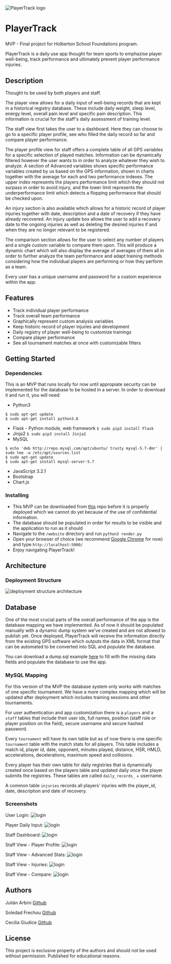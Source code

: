 ![PlayerTrack logo](https://github.com/sfrechou/PlayerTrack/blob/main/dist/README_src/logo.png?raw=true)
# PlayerTrack
### *<Ultimate Track for ultimate results/>*

MVP - Final project for Holberton School Foundations program. 

PlayerTrack is a daily use app thought for team sports to emphazise player well-being, track performance and ultimately prevent player performance injuries.

## Description

Thought to be used by both players and staff.

The player view allows for a daily input of well-being records that are kept in a historical registry database. These include daily weight, sleep level, energy level, overall pain level and specific pain description. This information is crucial for the staff's daily assessment of training level.

The staff view first takes the user to a dashboard. Here they can choose to go to a specific player profile, see who filled the daily record so far and compare player performance. 

The player profile view for staff offers a complete table of all GPS variables for a specific selection of played matches. Information can be dynamically filtered however the user wants to in order to analyze whatever they wish to analyze. A section of Advanced variables shows specific performance variables created by us based on the GPS information, shown in charts together with the average for each and two performance indexes. The upper index represents the players performance limit which they should not surpass in order to avoid injury, and the lower limit represents the underperformance limit which detects a flopping performance that should be checked upon. 

An injury section is also available which allows for a historic record of player injuries together with date, description and a date of recovery if they have already recovered. An injury update box allows the user to add a recovery date to the ongoing injuries as well as deleting the desired injuries if and when they are no longer relevant to be registered. 

The comparison section allows for the user to select any number of players and a single custom variable to compare them upon. This will produce a dynamic chart which will also display the average of averages of them all in order to further analyze the team performance and adapt training methods considering how the individual players are performing or how they perform as a team.

Every user has a unique username and password for a custom experience within the app. 

## Features
* Track individual player performance
* Track overall team performance
* Graphically represent custom analysis variables
* Keep historic record of player injuries and development
* Daily registry of player well-being to customize trainings
* Compare player performance
* See all tournament matches at once with customizable filters

## Getting Started

### Dependencies

This is an MVP that runs locally for now until appropiate security can be implemented for the database to be hosted in a server. 
In order to download it and run it, you will need:
* Python3
```
$ sudo apt-get update
$ sudo apt-get install python3.6
```
* Flask - Python module, web framework
`$ sudo pip3 install Flask`
* Jinja2
`$ sudo pip3 install Jinja2`
* MySQL
```
$ echo 'deb http://repo.mysql.com/apt/ubuntu/ trusty mysql-5.7-dmr' | sudo tee -a /etc/apt/sources.list
$ sudo apt-get update
$ sudo apt-get install mysql-server-5.7
```
* JavaScript 3.2.1
* Bootstrap
* Chart.js

### Installing

* This MVP can be downloaded from [this](https://github.com/sfrechou/PlayerTrack.git) repo before it is properly deployed which we cannot do yet because of the use of confidential information.
* The database should be populated in order for results to be visible and the application to run as it should
* Navigate to the `/website` directory and run `python3 render.py`
* Open your browser of choice (we recommend [Google Chrome](https://www.google.com/intl/es-419/chrome/) for now) and type `http://localhost:5000/`
* Enjoy navigating PlayerTrack!

## Architecture

### Deployment Structure

![deployment structure architecture](https://github.com/sfrechou/PlayerTrack/blob/main/dist/README_src/architecture.png?raw=true)

## Database

One of the most crucial parts of the overall performance of the app is the database mapping we have implemented. As of now it should be populated manually with a dynamic dump system we've created and are not allowed to publish yet.
Once deployed, PlayerTrack will receive the information directly from the existing GPS software which outputs the data in XML format that can be automated to be converted into SQL and populate the database. 

You can download a dump.sql example [here](https://github.com/sfrechou/PlayerTrack/blob/main/dist/example-dump.sql) to fill with the missing data fields and populate the database to use the app.

### MySQL Mapping

For this version of the MVP the database system only works with matches of one specific tournament. We have a more complex mapping which will be updated after deployment which includes training sessions and other tournaments. 

For user authentication and app customization there is a `players` and a `staff` tables that include their user ids, full names, position (staff role or player position on the field), secure username and secure hashed password.

Every `tournament` will have its own table but as of now there is one specific `tournament` table with the match stats for all players. This table includes a match id, player id, date, opponent, minutes played, distance, HSR, HMLD, accelerations, decelerations, maximum speed and collisions.

Every player has their own table for daily registries that is dynamically created once based on the players table and updated daily once the player submits the registries. These tables are called `daily_records_` + username.

A common table `injuries` records all players' injuries with the player_id, date, description and date of recovery.


### Screenshots

User Login:
![login](https://github.com/sfrechou/PlayerTrack/blob/main/dist/README_src/screen_login.png?raw=true)

Player Daily Input:
![login](https://github.com/sfrechou/PlayerTrack/blob/main/dist/README_src/screen_player_view.png?raw=true)

Staff Dashboard:
![login](https://github.com/sfrechou/PlayerTrack/blob/main/dist/README_src/screen_dash.png?raw=true)

Staff View - Player Profile:
![login](https://github.com/sfrechou/PlayerTrack/blob/main/dist/README_src/screen_profile.png?raw=true)

Staff View - Advanced Stats:
![login](https://github.com/sfrechou/PlayerTrack/blob/main/dist/README_src/screen_adv.png?raw=true)

Staff View - Injuries:
![login](https://github.com/sfrechou/PlayerTrack/blob/main/dist/README_src/screen_injury.png?raw=true)

Staff View - Compare:
![login](https://github.com/sfrechou/PlayerTrack/blob/main/dist/README_src/screen_compare.png?raw=true)


## Authors

Julián Arbini 
[Github](https://github.com/JuianArbini97)

Soledad Frechou 
[Github](https://github.com/sfrechou)

Cecilia Giudice 
[Github](https://github.com/ChechG)


## License

This project is exclusive property of the authors and should not be used without permission. Published for educational reasons. 
